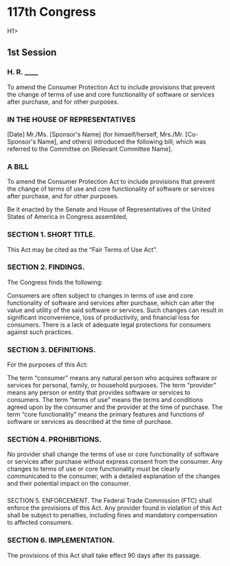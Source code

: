 
<H1>117th Congress</H1>H1>
<h2>1st Session</h2>

<h3>H. R. ____</h3>
To amend the Consumer Protection Act to include provisions that prevent the change of terms of use and core functionality of software or services after purchase, and for other purposes.

<h3>IN THE HOUSE OF REPRESENTATIVES </h3>  
[Date] Mr./Ms. [Sponsor's Name] (for himself/herself, Mrs./Mr. [Co-Sponsor's Name], and others) introduced the following bill; which was referred to the Committee on [Relevant Committee Name].

<h3>A BILL</h3>
To amend the Consumer Protection Act to include provisions that prevent the change of terms of use and core functionality of software or services after purchase, and for other purposes.

Be it enacted by the Senate and House of Representatives of the United States of America in Congress assembled,

<h3>SECTION 1. SHORT TITLE.</h3>
This Act may be cited as the “Fair Terms of Use Act”.

<h3>SECTION 2. FINDINGS.</h3>
The Congress finds the following:

Consumers are often subject to changes in terms of use and core functionality of software and services after purchase, which can alter the value and utility of the said software or services.
Such changes can result in significant inconvenience, loss of productivity, and financial loss for consumers.
There is a lack of adequate legal protections for consumers against such practices.
<h3>SECTION 3. DEFINITIONS.</h3>
For the purposes of this Act:

The term “consumer” means any natural person who acquires software or services for personal, family, or household purposes.
The term “provider” means any person or entity that provides software or services to consumers.
The term “terms of use” means the terms and conditions agreed upon by the consumer and the provider at the time of purchase.
The term “core functionality” means the primary features and functions of software or services as described at the time of purchase.
<h3>SECTION 4. PROHIBITIONS.</h3>
No provider shall change the terms of use or core functionality of software or services after purchase without express consent from the consumer.
Any changes to terms of use or core functionality must be clearly communicated to the consumer, with a detailed explanation of the changes and their potential impact on the consumer.
<h3></h3>SECTION 5. ENFORCEMENT.</h3>
The Federal Trade Commission (FTC) shall enforce the provisions of this Act.
Any provider found in violation of this Act shall be subject to penalties, including fines and mandatory compensation to affected consumers.
<h3>SECTION 6. IMPLEMENTATION.</h3>
The provisions of this Act shall take effect 90 days after its passage.
